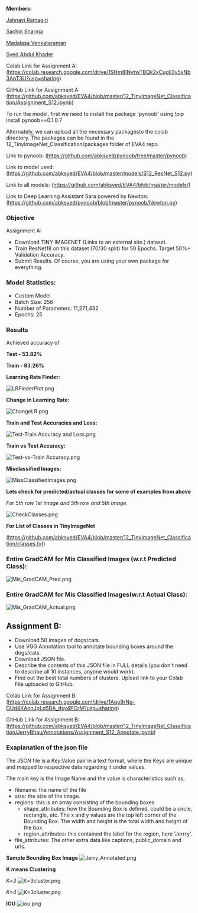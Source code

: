 **Members:**

[Jahnavi Ramagiri](https://canvas.instructure.com/courses/1804302/users/25685093)

[Sachin Sharma](https://canvas.instructure.com/courses/1804302/users/23724529)

[Madalasa Venkataraman](https://canvas.instructure.com/courses/1804302/users/25685106)

[Syed Abdul Khader](https://canvas.instructure.com/courses/1804302/users/25685109)

Colab Link for Assignment A:(https://colab.research.google.com/drive/1SHm8INvtwTBQk2xCugIi3y5xNb3ApT3U?usp=sharing)

GitHub Link for Assignment A: (https://github.com/abksyed/EVA4/blob/master/12_TinyImageNet_Classification/Assignment_S12.ipynb)

To run the model, first we need to install the package 'pynoob' using !pip install pynoob==0.1.0.7

Alternately, we can upload all the necessary packagesto the colab directory. The packages can be found in the 12_TinyImageNet_Classification/packages folder of EVA4 repo.

Link to pynoob: (https://github.com/abksyed/pynoob/tree/master/pynoob)

Link to model used: (https://github.com/abksyed/EVA4/blob/master/models/S12_ResNet_S12.py)

Link to all models: (https://github.com/abksyed/EVA4/blob/master/models/)

Link to Deep Learning Assistant Sara powered by Newton: (https://github.com/abksyed/pynoob/blob/master/pynoob/Newton.py)

### **Objective**

Assignment A:

- Download TINY IMAGENET (Links to an external site.) dataset. 
- Train ResNet18 on this dataset (70/30 split) for 50 Epochs. Target 50%+ Validation Accuracy. 
- Submit Results. Of course, you are using your own package for everything.


### **Model Statistics:**

- Custom Model 
- Batch Size: 256
- Number of Parameters: 11,271,432
- Epochs: 25

### **Results**

Achieved accuracy of

**Test - 53.82%**

**Train - 83.26%**

**Learning Rate Finder:**

![LRFinderPlot.png](https://github.com/abksyed/EVA4/blob/master/12_TinyImageNet_Classification/Images/LRFinderPlot.png)

**Change in Learning Rate:**

![ChangeLR.png](https://github.com/abksyed/EVA4/blob/master/12_TinyImageNet_Classification/Images/OneCycleLR.png)


**Train and Test Accuracies and Loss:**

![Test-Train Accuracy and Loss.png](https://github.com/abksyed/EVA4/blob/master/12_TinyImageNet_Classification/Images/TrainTestLossAcc.png)

**Train vs Test Accuracy:**

![Test-vs-Train Accuracy.png](https://github.com/abksyed/EVA4/blob/master/12_TinyImageNet_Classification/Images/TestvTrain.png)

**Misclassified Images:**

![MissClassifiedImages.png](https://github.com/abksyed/EVA4/blob/master/12_TinyImageNet_Classification/Images/MisClassify.png)

**Lets check for predicted/actual classes for some of examples from above**

*For 5th row 1st Image and 5th row and 5th Image.*

![CheckClasses.png](https://github.com/abksyed/EVA4/blob/master/12_TinyImageNet_Classification/Images/CheckClasses.png)

**For List of Classes in TinyImageNet**

(https://github.com/abksyed/EVA4/blob/master/12_TinyImageNet_Classification/classes.txt)

### **Entire GradCAM for Mis Classified Images (w.r.t Predicted Class):**
![Mis_GradCAM_Pred.png](https://github.com/abksyed/EVA4/blob/master/12_TinyImageNet_Classification/Images/Mis_GradCAM_Pred.png)

### **Entire GradCAM for Mis Classified Images(w.r.t Actual Class):**
![Mis_GradCAM_Actual.png](https://github.com/abksyed/EVA4/blob/master/12_TinyImageNet_Classification/Images/Mis_GradCAM_Actual.png)



## Assignment B:

- Download 50 images of dogs/cats. 
- Use VGG Annotation tool to annotate bounding boxes around the dogs/cats.
- Download JSON file. 
- Describe the contents of this JSON file in FULL details (you don't need to describe all 10 instances, anyone would work). 
- Find out the best total numbers of clusters. Upload link to your Colab File uploaded to GitHub.

Colab Link for Assignment B: (https://colab.research.google.com/drive/1Aqo9rNg-DUd4KAonJpLq5BA_dsy4PCrM?usp=sharing)

GitHub Link for Assignment B: (https://github.com/abksyed/EVA4/blob/master/12_TinyImageNet_Classification/JerryBhau/Annotations/Assignment_S12_Annotate.ipynb)
### Exaplanation of the json file
The JSON file is a Key:Value pair in a text format, where the Keys are unique and mapped to respective data regarding it under values.

The main key is the Image Name and the value is characteristics such as,

- filename: the name of the file
- size: the size of the image.
- regions: this is an array consisting of the bounding boxes
  - shape_attributes: how the Bounding Box is defined, could be a circle, rectangle, etc. The x and y values are the top left corner of the Bounding Box. The width and height is the total width and height of the box.
  - region_attributes: this contained the label for the region, here 'Jerrry'.
- file_attributes: The other extra data like captions, public_domain and urls.

**Sample Bounding Box Image**
![Jerry_Annotated.png](https://github.com/abksyed/EVA4/blob/master/12_TinyImageNet_Classification/JerryBhau/Annotations/Jerry_Annotated.png)

**K means Clustering**

*K=3*
![K=3cluster.png](https://github.com/abksyed/EVA4/blob/master/12_TinyImageNet_Classification/JerryBhau/Annotations/K=3cluster.png)

*K=4*
![K=3cluster.png](https://github.com/abksyed/EVA4/blob/master/12_TinyImageNet_Classification/JerryBhau/Annotations/K=4cluster.png)

**IOU**
![iou.png](https://github.com/abksyed/EVA4/blob/master/12_TinyImageNet_Classification/JerryBhau/Annotations/iou.png)
